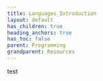 ```yaml
---
title: Languages_Introduction
layout: default
has_children: true
heading_anchors: true
has_toc: false
parent: Programming
grandparent: Resources
---
```

test